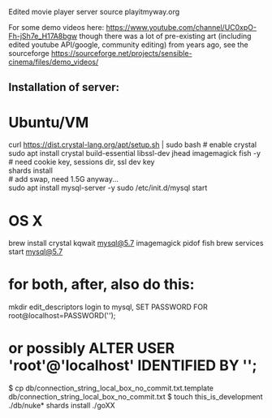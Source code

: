 Edited movie player server source playitmyway.org 

For some demo videos here: https://www.youtube.com/channel/UC0xpO-Fh-jSh7e_H17A8bgw
though there was a lot of pre-existing art (including edited youtube API/google, community editing) from years ago, see the sourceforge https://sourceforge.net/projects/sensible-cinema/files/demo_videos/

## Installation of server:

# Ubuntu/VM

 curl https://dist.crystal-lang.org/apt/setup.sh | sudo bash # enable crystal  
 sudo apt install crystal build-essential libssl-dev jhead imagemagick fish -y # need cookie key, sessions dir, ssl dev key  
 shards install  
 \# add swap, need 1.5G anyway...  
 sudo apt install mysql-server -y 
 sudo /etc/init.d/mysql start  

# OS X

brew install crystal kqwait mysql@5.7 imagemagick pidof fish
brew services start mysql@5.7  

# for both, after, also do this:

mkdir edit_descriptors
login to mysql, SET PASSWORD FOR root@localhost=PASSWORD('');
# or possibly ALTER USER 'root'@'localhost' IDENTIFIED BY ''; 
$ cp db/connection_string_local_box_no_commit.txt.template db/connection_string_local_box_no_commit.txt
$ touch this_is_development
./db/nuke*
shards install
./goXX
